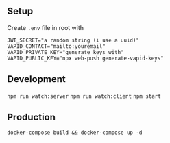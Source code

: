 Setup
-----

Create `.env` file in root with

```
JWT_SECRET="a random string (i use a uuid)"
VAPID_CONTACT="mailto:youremail"
VAPID_PRIVATE_KEY="generate keys with"
VAPID_PUBLIC_KEY="npx web-push generate-vapid-keys"
```

Development
-----------
`npm run watch:server`
`npm run watch:client`
`npm start`


Production
----------
`docker-compose build && docker-compose up -d`